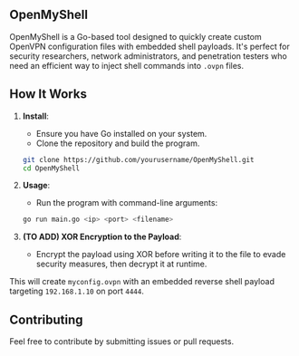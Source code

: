 ## OpenMyShell

OpenMyShell is a Go-based tool designed to quickly create custom OpenVPN configuration files with embedded shell payloads. It's perfect for security researchers, network administrators, and penetration testers who need an efficient way to inject shell commands into `.ovpn` files.

## How It Works

1. **Install**: 
   - Ensure you have Go installed on your system.
   - Clone the repository and build the program.

   ```sh
   git clone https://github.com/yourusername/OpenMyShell.git
   cd OpenMyShell
   ```

2. **Usage**:
   - Run the program with command-line arguments:

   ```sh
   go run main.go <ip> <port> <filename>
   ```

3. **(TO ADD) XOR Encryption to the Payload**:
   - Encrypt the payload using XOR before writing it to the file to evade security measures, then decrypt it at runtime.


This will create `myconfig.ovpn` with an embedded reverse shell payload targeting `192.168.1.10` on port `4444`.

## Contributing

Feel free to contribute by submitting issues or pull requests.
